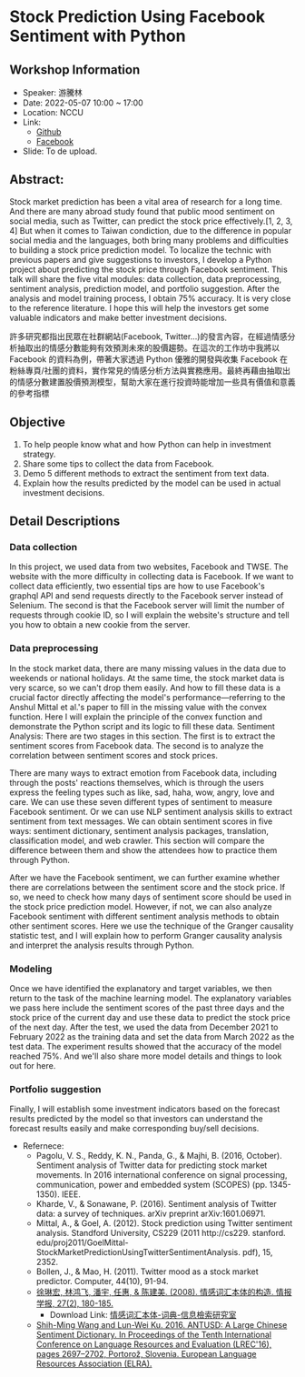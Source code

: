 # Stock Prediction Using Facebook Sentiment with Python
## Workshop Information
- Speaker: 游騰林
- Date: 2022-05-07 10:00 ~ 17:00
- Location: NCCU
- Link: 
  - [Github](https://github.com/TLYu0419/Stock-Prediction-Using-Facebook-Sentiment-with-Python)
  - [Facebook](https://www.facebook.com/nccumit/photos/a.690984424431809/1825960570934183/)
- Slide: To de upload. 
## Abstract: 
Stock market prediction has been a vital area of research for a long time. And there are many abroad study found that public mood sentiment on social media, such as Twitter, can predict the stock price effectively.[1, 2, 3, 4] 
But when it comes to Taiwan condiction, due to the difference in popular social media and the languages, both bring many problems and difficulties to building a stock price prediction model. 
To localize the technic with previous papers and give suggestions to investors, I develop a Python project about predicting the stock price through Facebook sentiment. 
This talk will share the five vital modules: data collection, data preprocessing, sentiment analysis, prediction model, and portfolio suggestion. After the analysis and model training process, I obtain 75% accuracy. It is very close to the reference literature. I hope this will help the investors get some valuable indicators and make better investment decisions.

許多研究都指出民眾在社群網站(Facebook, Twitter...)的發言內容，在經過情感分析抽取出的情感分數能夠有效預測未來的股價趨勢。在這次的工作坊中我將以 Facebook 的資料為例，帶著大家透過 Python 優雅的開發與收集 Facebook 在粉絲專頁/社團的資料，實作常見的情感分析方法與實務應用。最終再藉由抽取出的情感分數建置股價預測模型，幫助大家在進行投資時能增加一些具有價值和意義的參考指標

## Objective
1. To help people know what and how Python can help in investment strategy.  
2. Share some tips to collect the data from Facebook.
3. Demo 5 different methods to extract the sentiment from text data.
4. Explain how the results predicted by the model can be used in actual investment decisions. 

## Detail Descriptions
### Data collection 
In this project, we used data from two websites, Facebook and TWSE. The website with the more difficulty in collecting data is Facebook. If we want to collect data efficiently, two essential tips are how to use Facebook's graphql API and send requests directly to the Facebook server instead of Selenium. The second is that the Facebook server will limit the number of requests through cookie ID, so I will explain the website's structure and tell you how to obtain a new cookie from the server.

### Data preprocessing
In the stock market data, there are many missing values in the data due to weekends or national holidays. At the same time, the stock market data is very scarce, so we can't drop them easily. And how to fill these data is a crucial factor directly affecting the model's performance—referring to the Anshul Mittal et al.'s paper to fill in the missing value with the convex function. Here I will explain the principle of the convex function and demonstrate the Python script and its logic to fill these data.
Sentiment Analysis:
There are two stages in this section. The first is to extract the sentiment scores from Facebook data. The second is to analyze the correlation between sentiment scores and stock prices.

There are many ways to extract emotion from Facebook data, including through the posts' reactions themselves, which is through the users express the feeling types such as like, sad, haha, wow, angry, love and care. We can use these seven different types of sentiment to measure Facebook sentiment. Or we can use NLP sentiment analysis skills to extract sentiment from text messages. 
We can obtain sentiment scores in five ways: sentiment dictionary, sentiment analysis packages, translation, classification model, and web crawler. This section will compare the difference between them and show the attendees how to practice them through Python.

After we have the Facebook sentiment, we can further examine whether there are correlations between the sentiment score and the stock price. If so, we need to check how many days of sentiment score should be used in the stock price prediction model. However, if not, we can also analyze Facebook sentiment with different sentiment analysis methods to obtain other sentiment scores. Here we use the technique of the Granger causality statistic test, and I will explain how to perform Granger causality analysis and interpret the analysis results through Python. 

### Modeling
Once we have identified the explanatory and target variables, we then return to the task of the machine learning model. The explanatory variables we pass here include the sentiment scores of the past three days and the stock price of the current day and use these data to predict the stock price of the next day. After the test, we used the data from December 2021 to February 2022 as the training data and set the data from March 2022 as the test data. The experiment results showed that the accuracy of the model reached 75%. And we'll also share more model details and things to look out for here.

### Portfolio suggestion
Finally, I will establish some investment indicators based on the forecast results predicted by the model so that investors can understand the forecast results easily and make corresponding buy/sell decisions.

- Refernece:
  - Pagolu, V. S., Reddy, K. N., Panda, G., & Majhi, B. (2016, October). Sentiment analysis of Twitter data for predicting stock market movements. In 2016 international conference on signal processing, communication, power and embedded system (SCOPES) (pp. 1345-1350). IEEE.
  - Kharde, V., & Sonawane, P. (2016). Sentiment analysis of Twitter data: a survey of techniques. arXiv preprint arXiv:1601.06971.
  - Mittal, A., & Goel, A. (2012). Stock prediction using Twitter sentiment analysis. Standford University, CS229 (2011 http://cs229. stanford. edu/proj2011/GoelMittal-StockMarketPredictionUsingTwitterSentimentAnalysis. pdf), 15, 2352.
  - Bollen, J., & Mao, H. (2011). Twitter mood as a stock market predictor. Computer, 44(10), 91-94.
  - [徐琳宏, 林鸿飞, 潘宇, 任惠, & 陈建美. (2008). 情感词汇本体的构造. 情报学报, 27(2), 180-185.](http://ir.dlut.edu.cn/info/1013/1142.htm)
    - Download Link: [情感词汇本体-词典-信息檢索研究室](http://ir.dlut.edu.cn/info/1013/1142.htm)
  - [Shih-Ming Wang and Lun-Wei Ku. 2016. ANTUSD: A Large Chinese Sentiment Dictionary. In Proceedings of the Tenth International Conference on Language Resources and Evaluation (LREC'16), pages 2697–2702, Portorož, Slovenia. European Language Resources Association (ELRA).](https://aclanthology.org/L16-1428.pdf)